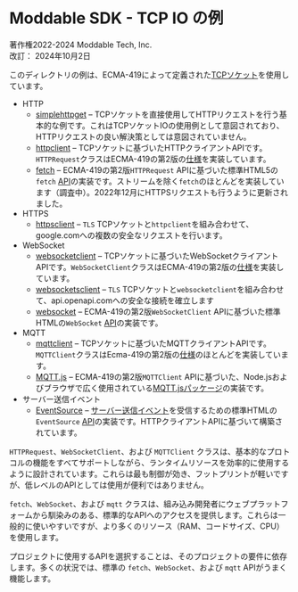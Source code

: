 # Moddable SDK - TCP IO の例

著作権2022-2024 Moddable Tech, Inc.<BR>
改訂： 2024年10月2日

このディレクトリの例は、ECMA-419によって定義された[TCPソケット](https://419.ecma-international.org/#-10-io-classes-tcp-socket)を使用しています。

- HTTP
	- [simplehttpget](./simplehttpget) – TCPソケットを直接使用してHTTPリクエストを行う基本的な例です。これはTCPソケットIOの使用例として意図されており、HTTPリクエストの良い解決策としては意図されていません。
	- [httpclient](./httpclient) – TCPソケットに基づいたHTTPクライアントAPIです。`HTTPRequest`クラスはECMA-419の第2版の[仕様](https://419.ecma-international.org/#-20-http-client-class-pattern)を実装しています。
	- [fetch](./fetch) – ECMA-419の第2版`HTTPRequest` APIに基づいた標準HTML5の`fetch` [API](https://developer.mozilla.org/en-US/docs/Web/API/Fetch_API)の実装です。ストリームを除く`fetch`のほとんどを実装しています（調査中）。2022年12月にHTTPSリクエストも行うように更新されました。
- HTTPS
	- [httpsclient](./httpsclient) – `TLS` TCPソケットと`httpclient`を組み合わせて、google.comへの複数の安全なリクエストを行います。
- WebSocket
	- [websocketclient](./websocketclient) – TCPソケットに基づいたWebSocketクライアントAPIです。`WebSocketClient`クラスはECMA-419の第2版の[仕様](https://419.ecma-international.org/#-25-mqtt-client-class-pattern)を実装しています。
	- [websocketsclient](./websocketsclient) – `TLS` TCPソケットと`websocketclient`を組み合わせて、api.openapi.comへの安全な接続を確立します
	- [websocket](./websocket) – ECMA-419の第2版`WebSocketClient` APIに基づいた標準HTMLの`WebSocket` [API](https://developer.mozilla.org/en-US/docs/Web/API/WebSocket)の実装です。
- MQTT
	- [mqttclient](./mqttclient) – TCPソケットに基づいたMQTTクライアントAPIです。`MQTTClient`クラスはEcma-419の第2版の[仕様](https://419.ecma-international.org/#-25-mqtt-client-class-pattern)のほとんどを実装しています。
	- [MQTT.js](./mqtt) – ECMA-419の第2版`MQTTClient` APIに基づいた、Node.jsおよびブラウザで広く使用されている[MQTT.jsパッケージ](https://www.npmjs.com/package/mqtt)の実装です。
- サーバー送信イベント
	- [EventSource](./eventsource) – [サーバー送信イベント](https://html.spec.whatwg.org/multipage/server-sent-events.html#parsing-an-event-stream)を受信するための標準HTMLの`EventSource` [API](https://developer.mozilla.org/en-US/docs/Web/API/EventSource)の実装です。HTTPクライアントAPIに基づいて構築されています。

`HTTPRequest`、`WebSocketClient`、および `MQTTClient` クラスは、基本的なプロトコルの機能をすべてサポートしながら、ランタイムリソースを効率的に使用するように設計されています。これらは最も制御が効き、フットプリントが軽いですが、低レベルのAPIとしては使用が便利ではありません。

`fetch`、`WebSocket`、および `mqtt` クラスは、組み込み開発者にウェブプラットフォームから馴染みのある、標準的なAPIへのアクセスを提供します。これらは一般的に使いやすいですが、より多くのリソース（RAM、コードサイズ、CPU）を使用します。

プロジェクトに使用するAPIを選択することは、そのプロジェクトの要件に依存します。多くの状況では、標準の `fetch`、`WebSocket`、および `mqtt` APIがうまく機能します。
